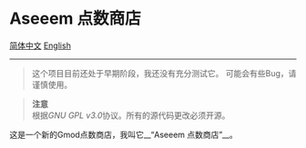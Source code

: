 # Aseeem 点数商店

[简体中文](README_CN.md) [English](README.md)

---

> 这个项目目前还处于早期阶段，我还没有充分测试它。 
> 可能会有些Bug，请谨慎使用。

> **注意**  
> 根据*GNU GPL v3.0*协议。所有的源代码更改必须开源。

这是一个新的Gmod点数商店，我叫它__“Aseeem 点数商店”__。
